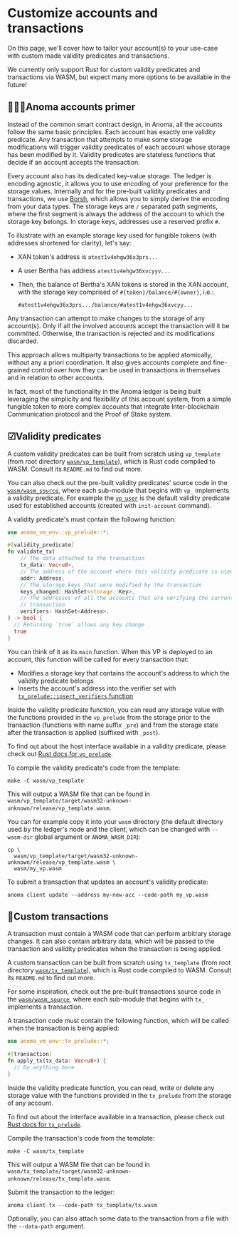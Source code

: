 # Customize accounts and transactions

On this page, we'll cover how to tailor your account(s) to your use-case with custom made validity predicates and transactions.

We currently only support Rust for custom validity predicates and transactions via WASM, but expect many more options to be available in the future!

## 👩🏽‍🏫Anoma accounts primer

Instead of the common smart contract design, in Anoma, all the accounts follow the same basic principles. Each account has exactly one validity predicate. Any transaction that attempts to make some storage modifications will trigger validity predicates of each account whose storage has been modified by it. Validity predicates are stateless functions that decide if an account accepts the transaction.

Every account also has its dedicated key-value storage. The ledger is encoding agnostic, it allows you to use encoding of your preference for the storage values. Internally and for the pre-built validity predicates and transactions, we use [Borsh](https://github.com/near/borsh-rs), which allows you to simply derive the encoding from your data types. The storage keys are `/` separated path segments, where the first segment is always the address of the account to which the storage key belongs. In storage keys, addresses use a reserved prefix `#`.

To illustrate with an example storage key used for fungible tokens (with addresses shortened for clarity), let's say:

- XAN token's address is `atest1v4ehgw36x3prs...`
- A user Bertha has address `atest1v4ehgw36xvcyyv...`
- Then, the balance of Bertha's XAN tokens is stored in the XAN account, with the storage key comprised of `#{token}/balance/#{owner}`, i.e.:

  ```text
  #atest1v4ehgw36x3prs.../balance/#atest1v4ehgw36xvcyy...
  ```

Any transaction can attempt to make changes to the storage of any account(s). Only if all the involved accounts accept the transaction will it be committed. Otherwise, the transaction is rejected and its modifications discarded.

This approach allows multiparty transactions to be applied atomically, without any a priori coordination. It also gives accounts complete and fine-grained control over how they can be used in transactions in themselves and in relation to other accounts.

In fact, most of the functionality in the Anoma ledger is being built leveraging the simplicity and flexibility of this account system, from a simple fungible token to more complex accounts that integrate Inter-blockchain Communication protocol and the Proof of Stake system.

## ☑Validity predicates

A custom validity predicates can be built from scratch using `vp_template` (from root directory [`wasm/vp_template`](https://github.com/anoma/anoma/tree/master/wasm/vp_template)), which is Rust code compiled to WASM. Consult its `README.md` to find out more.

You can also check out the pre-built validity predicates' source code in the [`wasm/wasm_source`](https://github.com/anoma/anoma/tree/master/wasm/wasm_source), where each sub-module that begins with `vp_` implements a validity predicate. For example the [`vp_user`](https://github.com/anoma/anoma/blob/master/wasm/wasm_source/src/vp_user.rs) is the default validity predicate used for established accounts (created with `init-account` command).

A validity predicate's must contain the following function:

```rust
use anoma_vm_env::vp_prelude::*;

#[validity_predicate]
fn validate_tx(
    // The data attached to the transaction
    tx_data: Vec<u8>,
    // The address of the account where this validity predicate is used
    addr: Address,
    // The storage keys that were modified by the transaction
    keys_changed: HashSet<storage::Key>,
    // The addresses of all the accounts that are verifying the current 
    // transaction
    verifiers: HashSet<Address>,
) -> bool {
  // Returning `true` allows any key change
  true
}
```

You can think of it as its `main` function. When this VP is deployed to an account, this function will be called for every transaction that:

- Modifies a storage key that contains the account's address to which the validity predicate belongs
- Inserts the account's address into the verifier set with [`tx_prelude::insert_verifiers` function](https://docs.anoma.network/rustdoc/anoma_vm_env/imports/tx/fn.insert_verifier.html)

Inside the validity predicate function, you can read any storage value with the functions provided in the `vp_prelude` from the storage prior to the transaction (functions with name suffix `_pre`) and from the storage state after the transaction is applied (suffixed with `_post`).

To find out about the host interface available in a validity predicate, please check out [Rust docs for `vp_prelude`](https://docs.anoma.network/rustdoc/anoma_vm_env/vp_prelude/index.html).

To compile the validity predicate's code from the template:

```shell
make -C wasm/vp_template
```

This will output a WASM file that can be found in `wasm/vp_template/target/wasm32-unknown-unknown/release/vp_template.wasm`.

You can for example copy it into your `wasm` directory (the default directory used by the ledger's node and the client, which can be changed with `--wasm-dir` global argument or `ANOMA_WASM_DIR`):

```shell
cp \
  wasm/vp_template/target/wasm32-unknown-unknown/release/vp_template.wasm \
  wasm/my_vp.wasm
```

To submit a transaction that updates an account's validity predicate:

```shell
anoma client update --address my-new-acc --code-path my_vp.wasm
```

## 📩Custom transactions

A transaction must contain a WASM code that can perform arbitrary storage changes. It can also contain arbitrary data, which will be passed to the transaction and validity predicates when the transaction is being applied.

A custom transaction can be built from scratch using `tx_template` (from root directory [`wasm/tx_template`](https://github.com/anoma/anoma/tree/master/wasm/tx_template)), which is Rust code compiled to WASM. Consult its `README.md` to find out more.

For some inspiration, check out the pre-built transactions source code in the [`wasm/wasm_source`](https://github.com/anoma/anoma/tree/master/wasm/wasm_source), where each sub-module that begins with `tx_` implements a transaction.

A transaction code must contain the following function, which will be called when the transaction is being applied:

```rust
use anoma_vm_env::tx_prelude::*;

#[transaction]
fn apply_tx(tx_data: Vec<u8>) {
  // Do anything here
}
```

Inside the validity predicate function, you can read, write or delete any storage value with the functions provided in the `tx_prelude` from the storage of any account.

To find out about the interface available in a transaction, please check out [Rust docs for `tx_prelude`](https://docs.anoma.network/rustdoc/anoma_vm_env/tx_prelude/index.html).

Compile the transaction's code from the template:

```shell
make -C wasm/tx_template
```

This will output a WASM file that can be found in `wasm/tx_template/target/wasm32-unknown-unknown/release/tx_template.wasm`.

Submit the transaction to the ledger:

```shell
anoma client tx --code-path tx_template/tx.wasm
```

Optionally, you can also attach some data to the transaction from a file with the `--data-path` argument.
